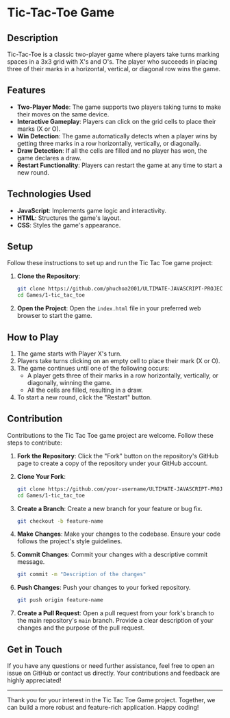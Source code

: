 # Tic-Tac-Toe Game

## Description

Tic-Tac-Toe is a classic two-player game where players take turns marking spaces in a 3x3 grid with X's and O's. The player who succeeds in placing three of their marks in a horizontal, vertical, or diagonal row wins the game.

## Features

- **Two-Player Mode**: The game supports two players taking turns to make their moves on the same device.
- **Interactive Gameplay**: Players can click on the grid cells to place their marks (X or O).
- **Win Detection**: The game automatically detects when a player wins by getting three marks in a row horizontally, vertically, or diagonally.
- **Draw Detection**: If all the cells are filled and no player has won, the game declares a draw.
- **Restart Functionality**: Players can restart the game at any time to start a new round.

## Technologies Used

- **JavaScript**: Implements game logic and interactivity.
- **HTML**: Structures the game's layout.
- **CSS**: Styles the game's appearance.

## Setup

Follow these instructions to set up and run the Tic Tac Toe game project:

1. **Clone the Repository**:
   ```bash
   git clone https://github.com/phuchoa2001/ULTIMATE-JAVASCRIPT-PROJECT.git
   cd Games/1-tic_tac_toe
   ```

2. **Open the Project**:
   Open the `index.html` file in your preferred web browser to start the game.

## How to Play

1. The game starts with Player X's turn.
2. Players take turns clicking on an empty cell to place their mark (X or O).
3. The game continues until one of the following occurs:
   - A player gets three of their marks in a row horizontally, vertically, or diagonally, winning the game.
   - All the cells are filled, resulting in a draw.
4. To start a new round, click the "Restart" button.

## Contribution

Contributions to the Tic Tac Toe game project are welcome. Follow these steps to contribute:

1. **Fork the Repository**:
   Click the "Fork" button on the repository's GitHub page to create a copy of the repository under your GitHub account.

2. **Clone Your Fork**:
   ```bash
   git clone https://github.com/your-username/ULTIMATE-JAVASCRIPT-PROJECT.git
   cd Games/1-tic_tac_toe
   ```

3. **Create a Branch**:
   Create a new branch for your feature or bug fix.
   ```bash
   git checkout -b feature-name
   ```

4. **Make Changes**:
   Make your changes to the codebase. Ensure your code follows the project's style guidelines.

5. **Commit Changes**:
   Commit your changes with a descriptive commit message.
   ```bash
   git commit -m "Description of the changes"
   ```

6. **Push Changes**:
   Push your changes to your forked repository.
   ```bash
   git push origin feature-name
   ```

7. **Create a Pull Request**:
   Open a pull request from your fork's branch to the main repository's `main` branch. Provide a clear description of your changes and the purpose of the pull request.



## Get in Touch

If you have any questions or need further assistance, feel free to open an issue on GitHub or contact us directly. Your contributions and feedback are highly appreciated!

---

Thank you for your interest in the Tic Tac Toe Game project. Together, we can build a more robust and feature-rich application. Happy coding!